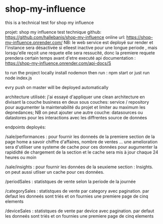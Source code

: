 # shop-my-influence

this is a technical test for shop my influence

projet: shop my influence test technique
github: https://github.com/hallebanis/shop-my-influence
online url: https://shop-my-influence.onrender.com/
NB: le web service est deployé sur render et l'instance sera désactivée si elleest inactive pour une longue periode , mais lorsqu'elle reçoit une requete elle sera ressucité, donc la premiere requete prendera certain temps avant d'etre executé
api documentation : https://shop-my-influence.onrender.com/api-docs/S

to run the project locally install nodemon then run : npm start or just run node index.js

evry push on master will be deployed automatically

architecture utiliséé: j'ai essayé d'appliquer une clean architecture en divisant la couche business en deux sous couches: service / repository pour augumenter la maintenabilité du projet et limiter au maximum les depnedances; NB on peut ajouter une autre couche: datasources ou datastores pour les interactions avec les diffrentes source de données

endpoints deployés:

/sale/performances : pour fournir les donneés de la premiere section de la page home a savoir chiffre d'affaires, nombre de ventes ... une amelioration sera d'utiliser une systeme de cache pour ces données pour augumenter la rapididté de chargement de la section et le cache sera mis à jour chaque 24 heures ou moin

/sale/insights : pour fournir les données de la seuxieme section : Insights. on peut aussi utliser un cache pour ces données.

/periodSales : statistques de vente selon la periode de la journée

/categorySales : statistques de vente par category avec pagination. par defaut les donneés sont triés et on fournies une premiere page de cinq elements

/deviceSales : statistques de vente par device avec pagination. par defaut les donneés sont triés et on fournies une premiere page de cinq elements
